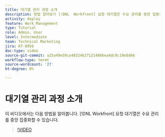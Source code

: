 ```yaml
---
title: 대기열 관리 과정 소개
description: 방법 알아보기 [!DNL  Workfront] 요청 대기열은 수요 관리를 중앙 집중화할 수 있습니다.
activity: deploy
feature: Work Management
type: Tutorial
role: Admin, User
level: Intermediate
team: Technical Marketing
jira: KT-8956
doc-type: video
source-git-commit: a25a49e59ca483246271214886ea4dc9c10e8d66
workflow-type: tm+mt
source-wordcount: '27'
ht-degree: 0%

---
```


# 대기열 관리 과정 소개

이 비디오에서는 다음 방법을 알아봅니다. [!DNL  Workfront] 요청 대기열은 수요 관리를 중앙 집중화할 수 있습니다.

>[!VIDEO](https://video.tv.adobe.com/v/335219/?quality=12&learn=on)

